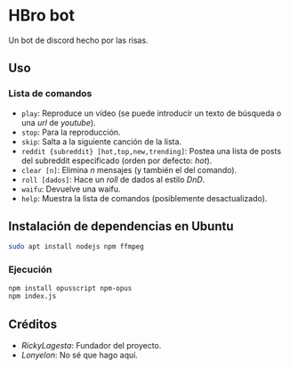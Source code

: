 # HBro bot
Un bot de discord hecho por las risas.

## Uso

### Lista de comandos
* `play`: Reproduce un vídeo (se puede introducir un texto de búsqueda o una *url* de *youtube*).
* `stop`: Para la reproducción.
* `skip`: Salta a la siguiente canción de la lista.
* `reddit {subreddit} [hot,top,new,trending]`: Postea una lista de posts del subreddit especificado (orden por defecto: *hot*).
* `clear [n]`: Elimina *n* mensajes (y también el del comando).
* `roll [dados]`: Hace un *roll* de dados al estilo *DnD*.
* `waifu`: Devuelve una waifu.
* `help`: Muestra la lista de comandos (posiblemente desactualizado). 

## Instalación de dependencias en Ubuntu
```bash
sudo apt install nodejs npm ffmpeg
```

### Ejecución
```sh
npm install opusscript npm-opus
npm index.js
```

## Créditos
* *RickyLagesta*: Fundador del proyecto.
* *Lonyelon*: No sé que hago aquí.
